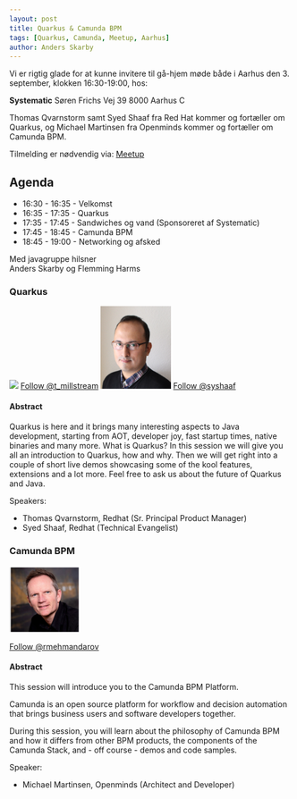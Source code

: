 ```yaml
---
layout: post
title: Quarkus & Camunda BPM
tags: [Quarkus, Camunda, Meetup, Aarhus]
author: Anders Skarby
---
```


Vi er rigtig glade for at kunne invitere til gå-hjem møde både i Aarhus den 3. september, klokken 16:30-19:00, hos:

**Systematic**
Søren Frichs Vej 39
8000 Aarhus C

Thomas Qvarnstorm samt Syed Shaaf fra Red Hat kommer og fortæller om Quarkus, og Michael Martinsen fra Openminds kommer og fortæller om Camunda BPM.

Tilmelding er nødvendig via:  [Meetup](https://www.meetup.com/Aarhus-Javagruppen-Meetup/events/263651358/)

<!-- more -->

## Agenda
- 16:30 - 16:35 - Velkomst
- 16:35 - 17:35 - Quarkus
- 17:35 - 17:45 - Sandwiches og vand (Sponsoreret af Systematic)
- 17:45 - 18:45 - Camunda BPM
- 18:45 - 19:00 - Networking og afsked

Med javagruppe hilsner  
Anders Skarby og Flemming Harms

### Quarkus
<img src="/assets/img/speakers/Thomas-Qvanstorm-redhat.png" style="width: 25%;height: auto; margin: 0;padding: 0;">
<a href="https://twitter.com/t_millstream" class="twitter-follow-button" data-show-count="false">Follow @t_millstream</a>

<img src="/assets/img/speakers/Syed-Shaaf-redhat.png" style="width: 25%;height: auto; margin: 0;padding: 0;">
<a href="https://twitter.com/syshaaf" class="twitter-follow-button" data-show-count="false">Follow @syshaaf</a>

#### Abstract
Quarkus is here and it brings many interesting aspects to Java development, starting from AOT, developer joy, fast startup times,
native binaries and many more. What is Quarkus? In this session we will give you all an introduction to Quarkus, how and why.
Then we will get right into a couple of short live demos showcasing some of the kool features, extensions and a lot more.
Feel free to ask us about the future of Quarkus and Java.

Speakers:
- Thomas Qvarnstorm, Redhat (Sr. Principal Product Manager)
- Syed Shaaf, Redhat (Technical Evangelist)

### Camunda BPM
<img src="/assets/img/speakers/Michael-Martinsen-openminds.png" style="width: 25%;height: auto; margin: 0;padding: 0;">

<a href="https://twitter.com/rmehmandarov?ref_src=twsrc%5Etfw" class="twitter-follow-button" data-show-count="false">Follow @rmehmandarov</a><script async src="https://platform.twitter.com/widgets.js" charset="utf-8"></script>

#### Abstract

This session will introduce you to the Camunda BPM Platform.

Camunda is an open source platform for workflow and decision automation that brings business users and software developers together.

During this session, you will learn about the philosophy of Camunda BPM and how it differs from other BPM products, the components of the Camunda Stack, and - off course - demos and code samples.

Speaker:
- Michael Martinsen, Openminds (Architect and Developer)

<script async src="https://platform.twitter.com/widgets.js" charset="utf-8"></script>
